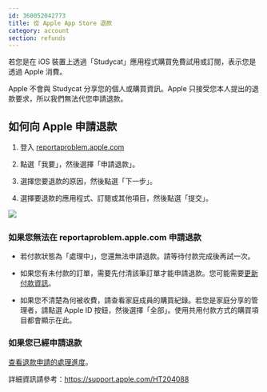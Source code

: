 ```yaml
---
id: 360052042773
title: 從 Apple App Store 退款
category: account
section: refunds
---
```

若您是在 iOS 裝置上透過「Studycat」應用程式購買免費試用或訂閱，表示您是透過 Apple 消費。

Apple 不會與 Studycat 分享您的個人或購買資訊。Apple 只接受您本人提出的退款要求，所以我們無法代您申請退款。

如何向 Apple 申請退款
----------------------------------

1. 登入 [reportaproblem.apple.com](https://reportaproblem.apple.com/)

2. 點選「我要」，然後選擇「申請退款」。

3. 選擇您要退款的原因，然後點選「下一步」。

4. 選擇要退款的應用程式、訂閱或其他項目，然後點選「提交」。

​![](/attachments/token/EIRFxjZzzik6OVcPJeEE4MFaP/?name=ios14-iphone-12-pro-safari-report-a-problem.png)​

### 如果您無法在 reportaproblem.apple.com 申請退款

- 若付款狀態為「處理中」，您還無法申請退款。請等待付款完成後再試一次。

- 如果您有未付款的訂單，需要先付清該筆訂單才能申請退款。您可能需要[更新付款資訊](https://support.apple.com/kb/HT201266)。

- 如果您不清楚為何被收費，請查看家庭成員的購買紀錄。若您是家庭分享的管理者，請點選 Apple ID 按鈕，然後選擇「全部」。使用共用付款方式的購買項目都會顯示在此。

### 如果您已經申請退款

[查看退款申請的處理進度](https://support.apple.com/kb/HT210904)。

詳細資訊請參考：<https://support.apple.com/HT204088>